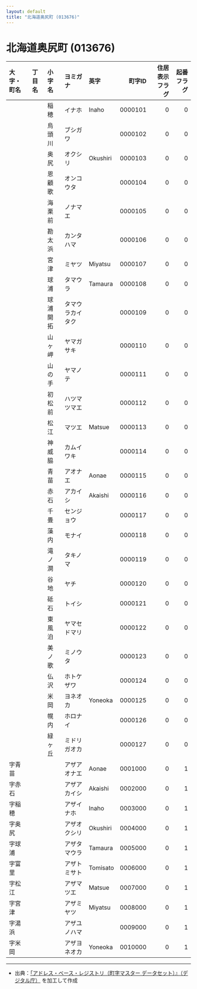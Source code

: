 ```yaml
---
layout: default
title: "北海道奥尻町 (013676)"
---
```


# 北海道奥尻町 (013676)

| 大字・町名 | 丁目名 | 小字名 | ヨミガナ | 英字 | 町字ID | 住居表示フラグ | 起番フラグ |
|:--------|:------|:------|:-----------------|:---------------------|--------:|----------:|--------:|
|  |  | 稲穂 | イナホ | Inaho | 0000101 | 0 | 0 |
|  |  | 烏頭川 | ブシガワ |  | 0000102 | 0 | 0 |
|  |  | 奥尻 | オクシリ | Okushiri | 0000103 | 0 | 0 |
|  |  | 恩顧歌 | オンコウタ |  | 0000104 | 0 | 0 |
|  |  | 海栗前 | ノナマエ |  | 0000105 | 0 | 0 |
|  |  | 勘太浜 | カンタハマ |  | 0000106 | 0 | 0 |
|  |  | 宮津 | ミヤツ | Miyatsu | 0000107 | 0 | 0 |
|  |  | 球浦 | タマウラ | Tamaura | 0000108 | 0 | 0 |
|  |  | 球浦開拓 | タマウラカイタク |  | 0000109 | 0 | 0 |
|  |  | 山ヶ岬 | ヤマガサキ |  | 0000110 | 0 | 0 |
|  |  | 山の手 | ヤマノテ |  | 0000111 | 0 | 0 |
|  |  | 初松前 | ハツマツマエ |  | 0000112 | 0 | 0 |
|  |  | 松江 | マツエ | Matsue | 0000113 | 0 | 0 |
|  |  | 神威脇 | カムイワキ |  | 0000114 | 0 | 0 |
|  |  | 青苗 | アオナエ | Aonae | 0000115 | 0 | 0 |
|  |  | 赤石 | アカイシ | Akaishi | 0000116 | 0 | 0 |
|  |  | 千畳 | センジョウ |  | 0000117 | 0 | 0 |
|  |  | 藻内 | モナイ |  | 0000118 | 0 | 0 |
|  |  | 滝ノ澗 | タキノマ |  | 0000119 | 0 | 0 |
|  |  | 谷地 | ヤチ |  | 0000120 | 0 | 0 |
|  |  | 砥石 | トイシ |  | 0000121 | 0 | 0 |
|  |  | 東風泊 | ヤマセドマリ |  | 0000122 | 0 | 0 |
|  |  | 美ノ歌 | ミノウタ |  | 0000123 | 0 | 0 |
|  |  | 仏沢 | ホトケザワ |  | 0000124 | 0 | 0 |
|  |  | 米岡 | ヨネオカ | Yoneoka | 0000125 | 0 | 0 |
|  |  | 幌内 | ホロナイ |  | 0000126 | 0 | 0 |
|  |  | 緑ヶ丘 | ミドリガオカ |  | 0000127 | 0 | 0 |
| 字青苗 |  |  | アザアオナエ | Aonae | 0001000 | 0 | 1 |
| 字赤石 |  |  | アザアカイシ | Akaishi | 0002000 | 0 | 1 |
| 字稲穂 |  |  | アザイナホ | Inaho | 0003000 | 0 | 1 |
| 字奥尻 |  |  | アザオクシリ | Okushiri | 0004000 | 0 | 1 |
| 字球浦 |  |  | アザタマウラ | Tamaura | 0005000 | 0 | 1 |
| 字富里 |  |  | アザトミサト | Tomisato | 0006000 | 0 | 1 |
| 字松江 |  |  | アザマツエ | Matsue | 0007000 | 0 | 1 |
| 字宮津 |  |  | アザミヤツ | Miyatsu | 0008000 | 0 | 1 |
| 字湯浜 |  |  | アザユノハマ |  | 0009000 | 0 | 1 |
| 字米岡 |  |  | アザヨネオカ | Yoneoka | 0010000 | 0 | 1 |

---

- 出典：[「アドレス・ベース・レジストリ（町字マスター データセット）』（デジタル庁）](https://www.digital.go.jp/policies/base_registry_address/) を加工して作成